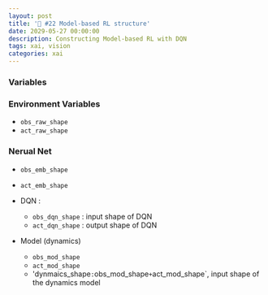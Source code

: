 ```yaml
---
layout: post
title: '🔮 #22 Model-based RL structure'
date: 2029-05-27 00:00:00
description: Constructing Model-based RL with DQN
tags: xai, vision
categories: xai
---
```




### Variables 

### Environment Variables
* `obs_raw_shape`
* `act_raw_shape`


### Nerual Net

* `obs_emb_shape`
* `act_emb_shape`


* DQN : 
    * `obs_dqn_shape` : input shape of DQN
    * `act_dqn_shape` : output shape of DQN

* Model (dynamics)
    * `obs_mod_shape` 
    * `act_mod_shape` 
    * 'dynmaics_shape` : `obs_mod_shape` + `act_mod_shape`, input shape of the dynamics model




